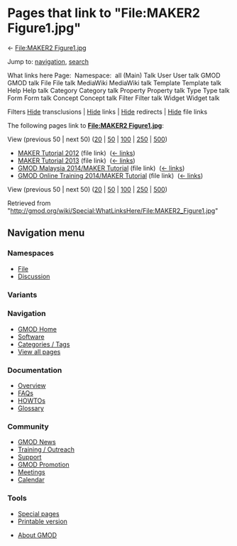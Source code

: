 <div id="mw-page-base" class="noprint">

</div>

<div id="mw-head-base" class="noprint">

</div>

<div id="content" class="mw-body" role="main">

<span id="top"></span>

<div id="mw-js-message" style="display:none;">

</div>



# <span dir="auto">Pages that link to "File:MAKER2 Figure1.jpg"</span>

<div id="bodyContent">

<div id="contentSub">

← [File:MAKER2
Figure1.jpg](/wiki/File:MAKER2_Figure1.jpg "File:MAKER2 Figure1.jpg")

</div>

<div id="jump-to-nav" class="mw-jump">

Jump to: [navigation](#mw-navigation), [search](#p-search)

</div>

<div id="mw-content-text">

What links here Page:  Namespace:  all (Main) Talk User User talk GMOD
GMOD talk File File talk MediaWiki MediaWiki talk Template Template talk
Help Help talk Category Category talk Property Property talk Type Type
talk Form Form talk Concept Concept talk Filter Filter talk Widget
Widget talk

Filters
[Hide](/mediawiki/index.php?title=Special:WhatLinksHere/File:MAKER2_Figure1.jpg&hidetrans=1 "Special:WhatLinksHere/File:MAKER2 Figure1.jpg")
transclusions \|
[Hide](/mediawiki/index.php?title=Special:WhatLinksHere/File:MAKER2_Figure1.jpg&hidelinks=1 "Special:WhatLinksHere/File:MAKER2 Figure1.jpg")
links \|
[Hide](/mediawiki/index.php?title=Special:WhatLinksHere/File:MAKER2_Figure1.jpg&hideredirs=1 "Special:WhatLinksHere/File:MAKER2 Figure1.jpg")
redirects \|
[Hide](/mediawiki/index.php?title=Special:WhatLinksHere/File:MAKER2_Figure1.jpg&hideimages=1 "Special:WhatLinksHere/File:MAKER2 Figure1.jpg")
file links

The following pages link to **[File:MAKER2
Figure1.jpg](/wiki/File:MAKER2_Figure1.jpg "File:MAKER2 Figure1.jpg")**:

View (previous 50 \| next 50)
([20](/mediawiki/index.php?title=Special:WhatLinksHere/File:MAKER2_Figure1.jpg&limit=20 "Special:WhatLinksHere/File:MAKER2 Figure1.jpg")
\|
[50](/mediawiki/index.php?title=Special:WhatLinksHere/File:MAKER2_Figure1.jpg&limit=50 "Special:WhatLinksHere/File:MAKER2 Figure1.jpg")
\|
[100](/mediawiki/index.php?title=Special:WhatLinksHere/File:MAKER2_Figure1.jpg&limit=100 "Special:WhatLinksHere/File:MAKER2 Figure1.jpg")
\|
[250](/mediawiki/index.php?title=Special:WhatLinksHere/File:MAKER2_Figure1.jpg&limit=250 "Special:WhatLinksHere/File:MAKER2 Figure1.jpg")
\|
[500](/mediawiki/index.php?title=Special:WhatLinksHere/File:MAKER2_Figure1.jpg&limit=500 "Special:WhatLinksHere/File:MAKER2 Figure1.jpg"))

- [MAKER Tutorial 2012](/wiki/MAKER_Tutorial_2012 "MAKER Tutorial 2012")
  (file link) ‎ <span class="mw-whatlinkshere-tools">([←
  links](/mediawiki/index.php?title=Special:WhatLinksHere&target=MAKER+Tutorial+2012 "Special:WhatLinksHere"))</span>
- [MAKER Tutorial 2013](/wiki/MAKER_Tutorial_2013 "MAKER Tutorial 2013")
  (file link) ‎ <span class="mw-whatlinkshere-tools">([←
  links](/mediawiki/index.php?title=Special:WhatLinksHere&target=MAKER+Tutorial+2013 "Special:WhatLinksHere"))</span>
- [GMOD Malaysia 2014/MAKER
  Tutorial](/wiki/GMOD_Malaysia_2014/MAKER_Tutorial "GMOD Malaysia 2014/MAKER Tutorial")
  (file link) ‎ <span class="mw-whatlinkshere-tools">([←
  links](/mediawiki/index.php?title=Special:WhatLinksHere&target=GMOD+Malaysia+2014%2FMAKER+Tutorial "Special:WhatLinksHere"))</span>
- [GMOD Online Training 2014/MAKER
  Tutorial](/wiki/GMOD_Online_Training_2014/MAKER_Tutorial "GMOD Online Training 2014/MAKER Tutorial")
  (file link) ‎ <span class="mw-whatlinkshere-tools">([←
  links](/mediawiki/index.php?title=Special:WhatLinksHere&target=GMOD+Online+Training+2014%2FMAKER+Tutorial "Special:WhatLinksHere"))</span>

View (previous 50 \| next 50)
([20](/mediawiki/index.php?title=Special:WhatLinksHere/File:MAKER2_Figure1.jpg&limit=20 "Special:WhatLinksHere/File:MAKER2 Figure1.jpg")
\|
[50](/mediawiki/index.php?title=Special:WhatLinksHere/File:MAKER2_Figure1.jpg&limit=50 "Special:WhatLinksHere/File:MAKER2 Figure1.jpg")
\|
[100](/mediawiki/index.php?title=Special:WhatLinksHere/File:MAKER2_Figure1.jpg&limit=100 "Special:WhatLinksHere/File:MAKER2 Figure1.jpg")
\|
[250](/mediawiki/index.php?title=Special:WhatLinksHere/File:MAKER2_Figure1.jpg&limit=250 "Special:WhatLinksHere/File:MAKER2 Figure1.jpg")
\|
[500](/mediawiki/index.php?title=Special:WhatLinksHere/File:MAKER2_Figure1.jpg&limit=500 "Special:WhatLinksHere/File:MAKER2 Figure1.jpg"))

</div>

<div class="printfooter">

Retrieved from
"<http://gmod.org/wiki/Special:WhatLinksHere/File:MAKER2_Figure1.jpg>"

</div>

<div id="catlinks" class="catlinks catlinks-allhidden">

</div>

<div class="visualClear">

</div>

</div>

</div>

<div id="mw-navigation">

## Navigation menu

<div id="mw-head">



<div id="left-navigation">

<div id="p-namespaces" class="vectorTabs" role="navigation"
aria-labelledby="p-namespaces-label">

### Namespaces

- <span id="ca-nstab-image"><a href="/wiki/File:MAKER2_Figure1.jpg" accesskey="c"
  title="View the file page [c]">File</a></span>
- <span id="ca-talk"><a
  href="/mediawiki/index.php?title=File_talk:MAKER2_Figure1.jpg&amp;action=edit&amp;redlink=1"
  accesskey="t"
  title="Discussion about the content page [t]">Discussion</a></span>

</div>

<div id="p-variants" class="vectorMenu emptyPortlet" role="navigation"
aria-labelledby="p-variants-label">

### 

### Variants[](#)

<div class="menu">

</div>

</div>

</div>





</div>

</div>

</div>

<div id="mw-panel">

<div id="p-logo" role="banner">

<a href="/wiki/Main_Page"
style="background-image: url(http://gmod.org/images/GMOD-cogs.png);"
title="Visit the main page"></a>

</div>

<div id="p-Navigation" class="portal" role="navigation"
aria-labelledby="p-Navigation-label">

### Navigation

<div class="body">

- <span id="n-GMOD-Home">[GMOD Home](/wiki/Main_Page)</span>
- <span id="n-Software">[Software](/wiki/GMOD_Components)</span>
- <span id="n-Categories-.2F-Tags">[Categories /
  Tags](/wiki/Categories)</span>
- <span id="n-View-all-pages">[View all
  pages](/wiki/Special:AllPages)</span>

</div>

</div>

<div id="p-Documentation" class="portal" role="navigation"
aria-labelledby="p-Documentation-label">

### Documentation

<div class="body">

- <span id="n-Overview">[Overview](/wiki/Overview)</span>
- <span id="n-FAQs">[FAQs](/wiki/Category:FAQ)</span>
- <span id="n-HOWTOs">[HOWTOs](/wiki/Category:HOWTO)</span>
- <span id="n-Glossary">[Glossary](/wiki/Glossary)</span>

</div>

</div>

<div id="p-Community" class="portal" role="navigation"
aria-labelledby="p-Community-label">

### Community

<div class="body">

- <span id="n-GMOD-News">[GMOD News](/wiki/GMOD_News)</span>
- <span id="n-Training-.2F-Outreach">[Training /
  Outreach](/wiki/Training_and_Outreach)</span>
- <span id="n-Support">[Support](/wiki/Support)</span>
- <span id="n-GMOD-Promotion">[GMOD
  Promotion](/wiki/GMOD_Promotion)</span>
- <span id="n-Meetings">[Meetings](/wiki/Meetings)</span>
- <span id="n-Calendar">[Calendar](/wiki/Calendar)</span>

</div>

</div>

<div id="p-tb" class="portal" role="navigation"
aria-labelledby="p-tb-label">

### Tools

<div class="body">

- <span id="t-specialpages"><a href="/wiki/Special:SpecialPages" accesskey="q"
  title="A list of all special pages [q]">Special pages</a></span>
- <span id="t-print"><a
  href="/mediawiki/index.php?title=Special:WhatLinksHere/File:MAKER2_Figure1.jpg&amp;printable=yes"
  rel="alternate" accesskey="p"
  title="Printable version of this page [p]">Printable version</a></span>

</div>

</div>

</div>

</div>

<div id="footer" role="contentinfo">

- <span id="footer-places-about">[About
  GMOD](/wiki/GMOD:About "GMOD:About")</span>

<!-- -->






</div>
